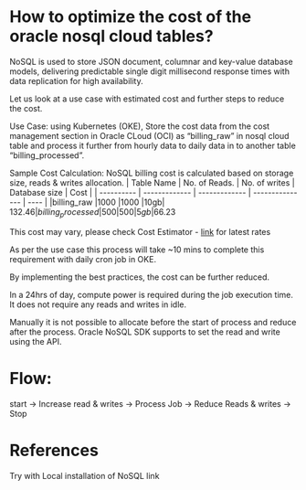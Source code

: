 # How to optimize the cost of the oracle nosql cloud tables?
NoSQL is used to store JSON document, columnar and key-value database models, delivering predictable single digit millisecond response times with data replication for high availability.

Let us look at a use case with estimated cost and further steps to reduce the cost.

Use Case: using Kubernetes (OKE), Store the cost data from the cost management section in Oracle CLoud (OCI) as “billing_raw” in nosql cloud table and process it further from hourly data to daily data in to another table “billing_processed”. 

Sample Cost Calculation:
NoSQL billing cost is calculated based on storage size, reads & writes allocation. 
| Table Name | No. of Reads. | No. of writes |	Database size	| Cost |
| ---------- | ------------- | ------------- | --------------- | ---- |
|billing_raw	|1000	|1000	|10gb|	$132.46
|billing_processed	|500	|500	|5gb	|$66.23

This cost may vary, please check Cost Estimator - [link](https://www.oracle.com/in/cloud/costestimator.html) for latest rates

As per the use case this process will take ~10 mins to complete this requirement with daily cron job in OKE. 

By implementing the best practices, the cost can be further reduced.

In a 24hrs of day, compute power is required during the job execution time. It does not require any reads and writes in idle. 

Manually it is not possible to allocate before the start of process and reduce after the process. Oracle NoSQL SDK supports to set the read and write using the API.

# Flow:
start -> Increase read & writes -> Process Job -> Reduce Reads & writes -> Stop 

# References
Try with Local installation of NoSQL link

